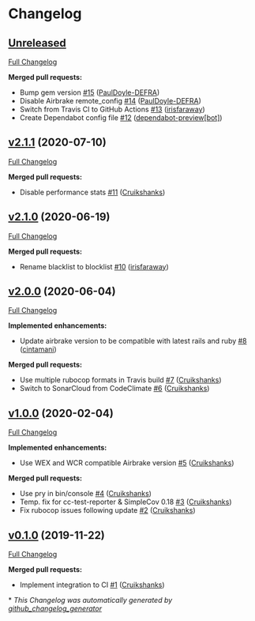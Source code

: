 # Changelog

## [Unreleased](https://github.com/defra/defra-ruby-alert/tree/HEAD)

[Full Changelog](https://github.com/defra/defra-ruby-alert/compare/v2.1.1...HEAD)

**Merged pull requests:**

- Bump gem version [\#15](https://github.com/DEFRA/defra-ruby-alert/pull/15) ([PaulDoyle-DEFRA](https://github.com/PaulDoyle-DEFRA))
- Disable Airbrake remote\_config [\#14](https://github.com/DEFRA/defra-ruby-alert/pull/14) ([PaulDoyle-DEFRA](https://github.com/PaulDoyle-DEFRA))
- Switch from Travis CI to GitHub Actions [\#13](https://github.com/DEFRA/defra-ruby-alert/pull/13) ([irisfaraway](https://github.com/irisfaraway))
- Create Dependabot config file [\#12](https://github.com/DEFRA/defra-ruby-alert/pull/12) ([dependabot-preview[bot]](https://github.com/apps/dependabot-preview))

## [v2.1.1](https://github.com/defra/defra-ruby-alert/tree/v2.1.1) (2020-07-10)

[Full Changelog](https://github.com/defra/defra-ruby-alert/compare/v2.1.0...v2.1.1)

**Merged pull requests:**

- Disable performance stats [\#11](https://github.com/DEFRA/defra-ruby-alert/pull/11) ([Cruikshanks](https://github.com/Cruikshanks))

## [v2.1.0](https://github.com/defra/defra-ruby-alert/tree/v2.1.0) (2020-06-19)

[Full Changelog](https://github.com/defra/defra-ruby-alert/compare/v2.0.0...v2.1.0)

**Merged pull requests:**

- Rename blacklist to blocklist [\#10](https://github.com/DEFRA/defra-ruby-alert/pull/10) ([irisfaraway](https://github.com/irisfaraway))

## [v2.0.0](https://github.com/defra/defra-ruby-alert/tree/v2.0.0) (2020-06-04)

[Full Changelog](https://github.com/defra/defra-ruby-alert/compare/v1.0.0...v2.0.0)

**Implemented enhancements:**

- Update airbrake version to be compatible with latest rails and ruby [\#8](https://github.com/DEFRA/defra-ruby-alert/pull/8) ([cintamani](https://github.com/cintamani))

**Merged pull requests:**

- Use multiple rubocop formats in Travis build [\#7](https://github.com/DEFRA/defra-ruby-alert/pull/7) ([Cruikshanks](https://github.com/Cruikshanks))
- Switch to SonarCloud from CodeClimate [\#6](https://github.com/DEFRA/defra-ruby-alert/pull/6) ([Cruikshanks](https://github.com/Cruikshanks))

## [v1.0.0](https://github.com/defra/defra-ruby-alert/tree/v1.0.0) (2020-02-04)

[Full Changelog](https://github.com/defra/defra-ruby-alert/compare/v0.1.0...v1.0.0)

**Implemented enhancements:**

- Use WEX and WCR compatible Airbrake version [\#5](https://github.com/DEFRA/defra-ruby-alert/pull/5) ([Cruikshanks](https://github.com/Cruikshanks))

**Merged pull requests:**

- Use pry in bin/console [\#4](https://github.com/DEFRA/defra-ruby-alert/pull/4) ([Cruikshanks](https://github.com/Cruikshanks))
- Temp. fix for cc-test-reporter & SimpleCov 0.18 [\#3](https://github.com/DEFRA/defra-ruby-alert/pull/3) ([Cruikshanks](https://github.com/Cruikshanks))
- Fix rubocop issues following update [\#2](https://github.com/DEFRA/defra-ruby-alert/pull/2) ([Cruikshanks](https://github.com/Cruikshanks))

## [v0.1.0](https://github.com/defra/defra-ruby-alert/tree/v0.1.0) (2019-11-22)

[Full Changelog](https://github.com/defra/defra-ruby-alert/compare/5aad30f880140fa7e2518822b5f536424de4f42c...v0.1.0)

**Merged pull requests:**

- Implement integration to CI [\#1](https://github.com/DEFRA/defra-ruby-alert/pull/1) ([Cruikshanks](https://github.com/Cruikshanks))



\* *This Changelog was automatically generated by [github_changelog_generator](https://github.com/github-changelog-generator/github-changelog-generator)*
